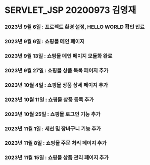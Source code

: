 # SERVLET_JSP 20200973 김영재
### 2023년 9월 6일 : 프로젝트 환경 설정, HELLO WORLD 확인 안료
### 2023년 9월 6일 : 쇼핑몰 메인 페이지
### 2023년 9월 13일 : 쇼핑몰 메인 페이지 모듈화 완료
### 2023년 9월 27일 : 쇼핑몰 상품 목록 페이지 추가
### 2023년 10월 4일 : 쇼핑몰 상품 상세 페이지 추가
### 2023년 10월 11일 : 쇼핑몰 상품 등록 추가
### 2023년 10월 25일 : 쇼핑몰 로그인 기능 추가
### 2023년 11월 1일 : 세션 및 장바구니 기능 추가
### 2023년 11월 8일 : 쇼핑몰 주문 처리 페이지 추가
### 2023년 11월 15일 : 쇼핑몰 상품 관리 페이지 추가
